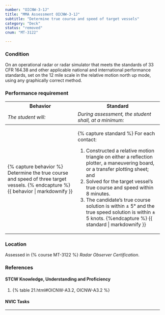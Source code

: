 ```yaml
---
number: "OICNW-3-1J"
title: "MMA Assessment OICNW-3-1J"
subtitle: "Determine true course and speed of target vessels"
category: "Deck"
status: "removed"
cnum: "MT-3122"

---
```

### Condition

On an operational radar or radar simulator that meets the standards of 33 CFR 164.38 and other applicable national and international performance standards, set on the 12 mile scale in the relative motion north up mode, using any graphically correct method.

### Performance requirement 

<table width='100%' class='Guidelines'>
 <thead>
 <tr>
     <th class='thirty'>Behavior</th>
     <th class='seventy'>Standard</th>
 </tr>
 <tr>
     <td><em>The student will:</em></td>
     <td><em>During assessment, the student shall, at a minimum:</em></td>
 </tr>
 </thead>
 <tbody>
 

<tr><td>

{% capture behavior %}
Determine the true course and speed of three target vessels.
{% endcapture %}
{{ behavior | markdownify }}

</td><td>

{% capture standard %}
For each contact: 

1. Constructed a relative motion triangle on either a reflection plotter, a maneuvering board, or a transfer plotting sheet; and
2. Solved for the target vessel’s true course and speed within 8 minutes.
3. The candidate’s true course solution is within ± 5° and the true speed solution is within ± 5 knots.
{%endcapture %}
{{ standard | markdownify }}

</td></tr>



 </tbody>
 </table>

### Location

Assessed in  {% course  MT-3122 %}  *Radar Observer Certification*.

### References

#### STCW Knowledge, Understanding and Proficiency

1. {% table 21.html#OICNW-A3.2, OICNW-A3.2 %}


#### NVIC Tasks



***

